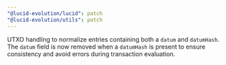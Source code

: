 ```yaml
---
"@lucid-evolution/lucid": patch
"@lucid-evolution/utils": patch
---
```


UTXO handling to normalize entries containing both a `datum` and `datumHash`.
The `datum` field is now removed when a `datumHash` is present to ensure consistency and avoid errors during transaction evaluation.
